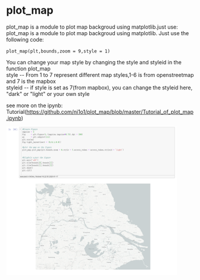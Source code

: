 # plot_map

plot_map is a module to plot map backgroud using matplotlib.just use:  
plot_map is a module to plot map backgroud using matplotlib. Just use the following code:  

    plot_map(plt,bounds,zoom = 9,style = 1)

You can change your map style by changing the style and styleid in the function plot_map  
style -- From 1 to 7 represent different map styles,1-6 is from openstreetmap and 7 is the mapbox  
styleid -- if style is set as 7(from mapbox), you can change the styleid here, "dark" or "light" or your own style

see more on the ipynb: Tutorial(https://github.com/ni1o1/plot_map/blob/master/Tutorial_of_plot_map.ipynb)

<img height="400" src="img/example.png">
